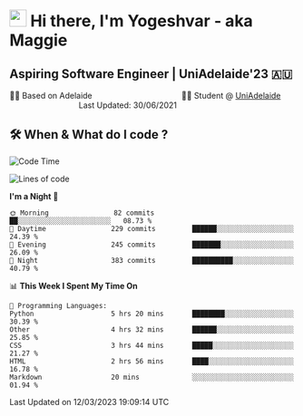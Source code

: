 <h1><img src="https://emojis.slackmojis.com/emojis/images/1531849430/4246/blob-sunglasses.gif?1531849430" width="30"/> Hi there, I'm Yogeshvar - aka Maggie</h1>

## Aspiring Software Engineer | UniAdelaide'23 🇦🇺  
🏂🏻  Based on Adelaide &nbsp;&nbsp;&nbsp;&nbsp;&nbsp;&nbsp;&nbsp;&nbsp;&nbsp;&nbsp;&nbsp;&nbsp;&nbsp;&nbsp;&nbsp;&nbsp;&nbsp;&nbsp;&nbsp;&nbsp;&nbsp;&nbsp;&nbsp;&nbsp;&nbsp;&nbsp;&nbsp;&nbsp;&nbsp;&nbsp;&nbsp;&nbsp;&nbsp;&nbsp;&nbsp;&nbsp;&nbsp;&nbsp;&nbsp;👨‍💻 Student @ [UniAdelaide](https://www.adelaide.edu.au)   &nbsp;&nbsp;&nbsp;&nbsp;&nbsp;&nbsp;&nbsp;&nbsp;&nbsp;&nbsp;&nbsp;&nbsp;&nbsp;&nbsp;&nbsp;&nbsp;&nbsp;&nbsp;&nbsp;&nbsp;&nbsp;&nbsp;&nbsp;&nbsp;&nbsp;&nbsp;&nbsp;&nbsp;&nbsp;&nbsp;&nbsp;Last Updated: 30/06/2021

## 🛠 When & What do I code ?  

<!--START_SECTION:waka-->
![Code Time](http://img.shields.io/badge/Code%20Time-1%2C991%20hrs%201%20min-blue)

![Lines of code](https://img.shields.io/badge/From%20Hello%20World%20I%27ve%20Written-3.5%20million%20lines%20of%20code-blue)

**I'm a Night 🦉** 

```text
🌞 Morning                82 commits          ██░░░░░░░░░░░░░░░░░░░░░░░   08.73 % 
🌆 Daytime                229 commits         ██████░░░░░░░░░░░░░░░░░░░   24.39 % 
🌃 Evening                245 commits         ███████░░░░░░░░░░░░░░░░░░   26.09 % 
🌙 Night                  383 commits         ██████████░░░░░░░░░░░░░░░   40.79 % 
```


📊 **This Week I Spent My Time On** 

```text
💬 Programming Languages: 
Python                   5 hrs 20 mins       ████████░░░░░░░░░░░░░░░░░   30.39 % 
Other                    4 hrs 32 mins       ██████░░░░░░░░░░░░░░░░░░░   25.85 % 
CSS                      3 hrs 44 mins       █████░░░░░░░░░░░░░░░░░░░░   21.27 % 
HTML                     2 hrs 56 mins       ████░░░░░░░░░░░░░░░░░░░░░   16.78 % 
Markdown                 20 mins             ░░░░░░░░░░░░░░░░░░░░░░░░░   01.94 % 
```


 Last Updated on 12/03/2023 19:09:14 UTC
<!--END_SECTION:waka-->
